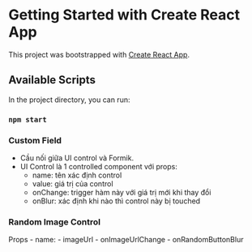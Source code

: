 # Getting Started with Create React App

This project was bootstrapped with [Create React App](https://github.com/facebook/create-react-app).

## Available Scripts

In the project directory, you can run:

### `npm start`

### Custom Field 
- Cầu nối giữa UI control và Formik.
- UI Control là 1 controlled component với props: 
    - name: tên xác định control
    - value: giá trị của control
    - onChange: trigger hàm này với giá trị mới khi thay đổi
    - onBlur: xác định khi nào thì control này bị touched

### Random Image Control 
Props
    - name:
    - imageUrl
    - onImageUrlChange
    - onRandomButtonBlur